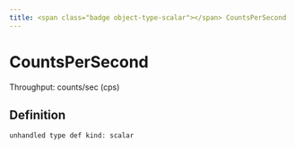 ```yaml
---
title: <span class="badge object-type-scalar"></span> CountsPerSecond
---
```

# <span class="badge object-type-scalar"></span> CountsPerSecond

Throughput: counts/sec (cps)

## Definition

```php
unhandled type def kind: scalar
```
